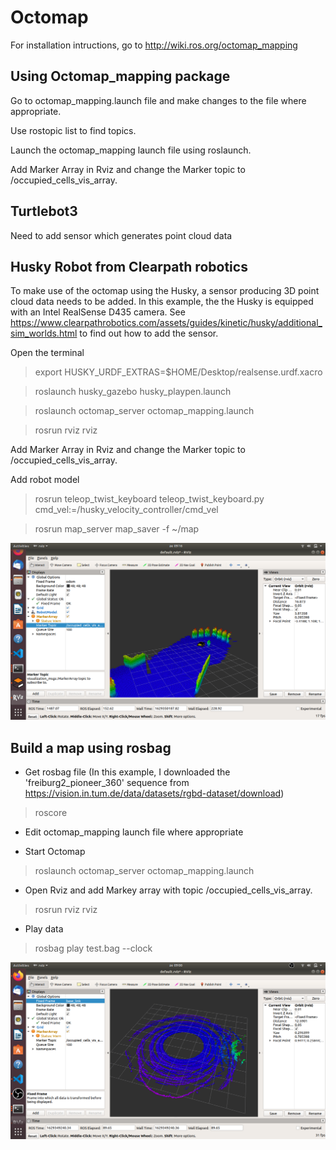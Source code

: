 # Octomap

For installation intructions, go to http://wiki.ros.org/octomap_mapping

## Using Octomap_mapping package

Go to octomap_mapping.launch file and make changes to the file where appropriate.

Use rostopic list to find topics.

Launch the octomap_mapping launch file using roslaunch.

Add Marker Array in Rviz and change the Marker topic to /occupied_cells_vis_array.

## Turtlebot3

Need to add sensor which generates point cloud data

## Husky Robot from Clearpath robotics

To make use of the octomap using the Husky, a sensor producing 3D point cloud data needs to be added. In this example, the the Husky is equipped with an Intel RealSense D435 camera. See https://www.clearpathrobotics.com/assets/guides/kinetic/husky/additional_sim_worlds.html to find out how to add the sensor. 

Open the terminal

> export HUSKY_URDF_EXTRAS=$HOME/Desktop/realsense.urdf.xacro

> roslaunch husky_gazebo husky_playpen.launch

> roslaunch octomap_server octomap_mapping.launch

> rosrun rviz rviz

Add Marker Array in Rviz and change the Marker topic to /occupied_cells_vis_array.

Add robot model 

> rosrun teleop_twist_keyboard teleop_twist_keyboard.py cmd_vel:=/husky_velocity_controller/cmd_vel

> rosrun map_server map_saver -f ~/map

![husky_robot_octomap](https://github.com/dhunnyzaheer/Octomap/blob/main/images/husky_robot_octomap.png)

## Build a map using rosbag

- Get rosbag file (In this example, I downloaded the 'freiburg2_pioneer_360' sequence from https://vision.in.tum.de/data/datasets/rgbd-dataset/download)

> roscore

- Edit octomap_mapping launch file where appropriate

- Start Octomap

> roslaunch octomap_server octomap_mapping.launch

- Open Rviz and add Markey array with topic /occupied_cells_vis_array.

> rosrun rviz rviz

- Play data

> rosbag play test.bag  --clock

![rviz_octomap_rosbag](https://github.com/dhunnyzaheer/Octomap/blob/main/images/rviz_octomap_rosbag.png)